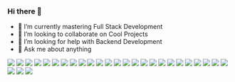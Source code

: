 ### Hi there 👋

<!-- - 🔭 I’m currently working on ... -->
- 🌱 I’m currently mastering Full Stack Development
- 👯 I’m looking to collaborate on Cool Projects
- 🤔 I’m looking for help with Backend Development
- 💬 Ask me about anything
<!-- - 📫 How to reach me:[LinkedIn](url)
- ⚡ Fun fact:  -->

<img src="{https://img.shields.io/badge/dialogflow-FF9800?style=for-the-badge&logo=dialogflow&logoColor=white}" />

<img src="{https://img.shields.io/badge/dev.to-0A0A0A?style=for-the-badge&logo=devdotto&logoColor=white}" />

<img src="{https://img.shields.io/badge/Gmail-D14836?style=for-the-badge&logo=gmail&logoColor=white}" />

<img src="{https://img.shields.io/badge/Canva-%2300C4CC.svg?&style=for-the-badge&logo=Canva&logoColor=white}" />

<img src="{https://img.shields.io/badge/Figma-F24E1E?style=for-the-badge&logo=figma&logoColor=white}" />

<img src="{https://img.shields.io/badge/Bootstrap-563D7C?style=for-the-badge&logo=bootstrap&logoColor=white}" />

<img src="{https://img.shields.io/badge/firebase-ffca28?style=for-the-badge&logo=firebase&logoColor=black}" />

<img src="{https://img.shields.io/badge/Node.js-339933?style=for-the-badge&logo=nodedotjs&logoColor=white}" />

<img src="{https://img.shields.io/badge/React-20232A?style=for-the-badge&logo=react&logoColor=61DAFB}" />

<img src="{https://img.shields.io/badge/Visual_Studio_Code-0078D4?style=for-the-badge&logo=visual%20studio%20code&logoColor=white}" />

<img src="{https://img.shields.io/badge/C-00599C?style=for-the-badge&logo=c&logoColor=white}" />

<img src="{https://img.shields.io/badge/CSS3-1572B6?style=for-the-badge&logo=css3&logoColor=white}" />

<img src="{https://img.shields.io/badge/dialogflow-FF9800?style=for-the-badge&logo=dialogflow&logoColor=white}" />

<img src="{https://img.shields.io/badge/HTML5-E34F26?style=for-the-badge&logo=html5&logoColor=white}" />

<img src="{https://img.shields.io/badge/Java-ED8B00?style=for-the-badge&logo=java&logoColor=white}" />

<img src="{https://img.shields.io/badge/JavaScript-323330?style=for-the-badge&logo=javascript&logoColor=F7DF1E}" />

<img src="{https://img.shields.io/badge/LaTeX-47A141?style=for-the-badge&logo=LaTeX&logoColor=white}" />

<img src="{https://img.shields.io/badge/Linux-FCC624?style=for-the-badge&logo=linux&logoColor=black}" />

<img src="{https://img.shields.io/badge/GitHub-100000?style=for-the-badge&logo=github&logoColor=white}" />

<img src="{https://img.shields.io/badge/LinkedIn-0077B5?style=for-the-badge&logo=linkedin&logoColor=white}" />

<img src="{https://img.shields.io/badge/GIT-E44C30?style=for-the-badge&logo=git&logoColor=white}" />

<img src="{https://activity-graph.herokuapp.com/graph?username={alenscaria}&theme=minimal}" />

<img src="{https://github-profile-summary-cards.vercel.app/api/cards/profile-details?username={alenscaria}&theme=vue}" />

<img src="{https://github-readme-stats.vercel.app/api?username={alenscaria}}" />

<img src="{https://github-readme-stats.vercel.app/api/top-langs/?username={alenscaria}}" />

<img src="{https://github-profile-trophy.vercel.app/?username={alenscaria}}" />

<img src="{https://github-readme-streak-stats.herokuapp.com/?user={alenscaria}}" />

<img src="{https://hits.seeyoufarm.com/api/count/incr/badge.svg?url=https%3A%2F%2Fgithub.com%2F{alenscaria}1212%2Fhit-counter}" />
